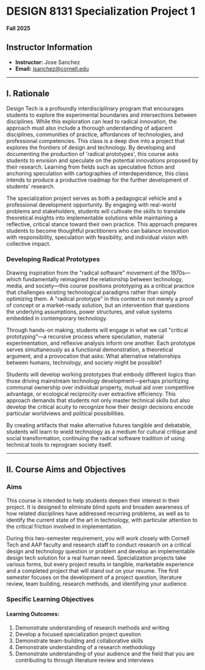# DESIGN 8131 Specialization Project 1

**Fall 2025**  

## Instructor Information
- **Instructor:** Jose Sanchez
- **Email:** jsanchez@cornell.edu

---

## I. Rationale

Design Tech is a profoundly interdisciplinary program that encourages students to explore the experimental boundaries and intersections between disciplines. While this exploration can lead to radical innovation, the approach must also include a thorough understanding of adjacent disciplines, communities of practice, affordances of technologies, and professional competencies. This class is a deep dive into a project that explores the frontiers of design and technology. By developing and documenting the production of 'radical prototypes', this course asks students to envision and speculate on the potential innovations proposed by their research. Learning from fields such as speculative fiction and anchoring speculation with cartographies of interdependence, this class intends to produce a productive roadmap for the further development of students' research.

The specialization project serves as both a pedagogical vehicle and a professional development opportunity. By engaging with real-world problems and stakeholders, students will cultivate the skills to translate theoretical insights into implementable solutions while maintaining a reflective, critical stance toward their own practice. This approach prepares students to become thoughtful practitioners who can balance innovation with responsibility, speculation with feasibility, and individual vision with collective impact.


### Developing Radical Prototypes

Drawing inspiration from the "radical software" movement of the 1970s—which fundamentally reimagined the relationship between technology, media, and society—this course positions prototyping as a critical practice that challenges existing technological paradigms rather than simply optimizing them. A "radical prototype" in this context is not merely a proof of concept or a market-ready solution, but an intervention that questions the underlying assumptions, power structures, and value systems embedded in contemporary technology.

Through hands-on making, students will engage in what we call "critical prototyping"—a recursive process where speculation, material experimentation, and reflexive analysis inform one another. Each prototype serves simultaneously as a functional demonstration, a theoretical argument, and a provocation that asks: What alternative relationships between humans, technology, and society might be possible?

Students will develop working prototypes that embody different logics than those driving mainstream technology development—perhaps prioritizing communal ownership over individual property, mutual aid over competitive advantage, or ecological reciprocity over extractive efficiency. This approach demands that students not only master technical skills but also develop the critical acuity to recognize how their design decisions encode particular worldviews and political possibilities.

By creating artifacts that make alternative futures tangible and debatable, students will learn to wield technology as a medium for cultural critique and social transformation, continuing the radical software tradition of using technical tools to reprogram society itself.

---

## II. Course Aims and Objectives

### Aims
This course is intended to help students deepen their interest in their project. It is designed to eliminate blind spots and broaden awareness of how related disciplines have addressed recurring problems, as well as to identify the current state of the art in technology, with particular attention to the critical friction involved in implementation.

During this two-semester requirement, you will work closely with Cornell Tech and AAP faculty and research staff to conduct research on a critical design and technology question or problem and develop an implementable design tech solution for a real human need. Specialization projects take various forms, but every project results in tangible, marketable experience and a completed project that will stand out on your resume. The first semester focuses on the development of a project question, literature review, team building, research methods, and identifying your audience.

### Specific Learning Objectives

#### Learning Outcomes:
1. Demonstrate understanding of research methods and writing
2. Develop a focused specialization project question
3. Demonstrate team-building and collaborative skills
4. Demonstrate understanding of a research methodology
5. Demonstrate understanding of your audience and the field that you are contributing to through literature review and interviews
